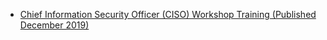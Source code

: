 


- [Chief Information Security Officer (CISO) Workshop Training (Published December 2019)](https://learn.microsoft.com/en-us/security/adoption/ciso-workshop)
